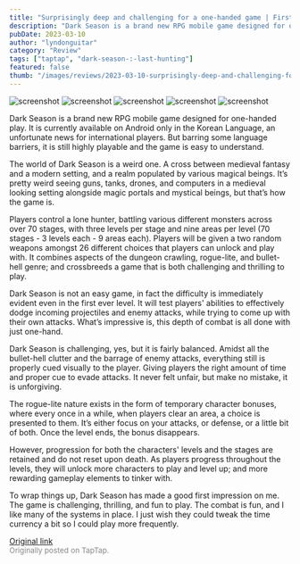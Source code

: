```yaml
---
title: "Surprisingly deep and challenging for a one-handed game | First Impressions - Dark Season"
description: "Dark Season is a brand new RPG mobile game designed for one-handed play. It is currently available on Android only in the Korean Language, an unfortunate news for international players. But barring some language barriers, it is still highly playable and the game is easy to understand."
pubDate: 2023-03-10
author: "lyndonguitar"
category: "Review"
tags: ["taptap", "dark-season-:-last-hunting"]
featured: false
thumb: "/images/reviews/2023-03-10-surprisingly-deep-and-challenging-for-a-one-handed-game--first-impressions---dark-season-0.avif"
---
```


<div class="gallery">
  <img src="/images/reviews/2023-03-10-surprisingly-deep-and-challenging-for-a-one-handed-game--first-impressions---dark-season-0.avif" alt="screenshot" />
  <img src="/images/reviews/2023-03-10-surprisingly-deep-and-challenging-for-a-one-handed-game--first-impressions---dark-season-1.avif" alt="screenshot" />
  <img src="/images/reviews/2023-03-10-surprisingly-deep-and-challenging-for-a-one-handed-game--first-impressions---dark-season-2.avif" alt="screenshot" />
  <img src="/images/reviews/2023-03-10-surprisingly-deep-and-challenging-for-a-one-handed-game--first-impressions---dark-season-3.avif" alt="screenshot" />
  <img src="/images/reviews/2023-03-10-surprisingly-deep-and-challenging-for-a-one-handed-game--first-impressions---dark-season-4.avif" alt="screenshot" />
</div>

Dark Season is a brand new RPG mobile game designed for one-handed play. It is currently available on Android only in the Korean Language, an unfortunate news for international players. But barring some language barriers, it is still highly playable and the game is easy to understand.

The world of Dark Season is a weird one. A cross between medieval fantasy and a modern setting, and a realm populated by various magical beings. It’s pretty weird seeing guns, tanks, drones, and computers in a medieval looking setting alongside magic portals and mystical beings, but that’s how the game is.

Players control a lone hunter, battling various different monsters across over 70 stages, with three levels per stage and nine areas per level (70 stages - 3 levels each  - 9 areas each). Players will be given a two random weapons amongst 26 different choices that players can unlock and play with. It combines aspects of the dungeon crawling, rogue-lite, and bullet-hell genre; and crossbreeds a game that is both challenging and thrilling to play.

Dark Season is not an easy game, in fact the difficulty is immediately evident even in the first ever level. It will test players' abilities to effectively dodge incoming projectiles and enemy attacks, while trying to come up with their own attacks. What’s impressive is, this depth of combat is all done with just one-hand.

Dark Season is challenging, yes, but it is fairly balanced. Amidst all the bullet-hell clutter and the barrage of enemy attacks, everything still is properly cued visually to the player. Giving players the right amount of time and proper cue to evade attacks. It never felt unfair, but make no mistake, it is unforgiving.

The rogue-lite nature exists in the form of temporary character bonuses, where every once in a while, when players clear an area, a choice is presented to them. It’s either focus on your attacks, or defense, or a little bit of both. Once the level ends, the bonus disappears.

However, progression for both the characters' levels and the stages are retained and do not reset upon death. As players progress throughout the levels, they will unlock more characters to play and level up; and more rewarding gameplay elements to tinker with.

To wrap things up, Dark Season has made a good first impression on me. The game is challenging, thrilling, and fun to play. The combat is fun, and I like many of the systems in place. I just wish they could tweak the time currency a bit so I could play more frequently.

[Original link](https://www.taptap.io/post/4756179)<br><span style="font-size: 0.95em; color: #888;">Originally posted on TapTap.</span>
